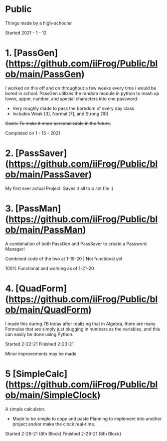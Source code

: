 # Public
Things made by a high-schooler

Started 2021 - 1 - 12

# 1. [PassGen] (https://github.com/iiFrog/Public/blob/main/PassGen) 
I worked on this off and on throughout a few weeks every time i would be bored in school. 
PassGen utilizes the random module in python to mash up lower, upper, number, and special characters into one password.
- Very roughly made to pass the boredom of every day class
- Includes Weak [3], Normal [7], and Strong [10]

~~Goals: To make it more personalizable in the future.~~

Completed on 1 - 15 - 2021
# 2. [PassSaver] (https://github.com/iiFrog/Public/blob/main/PassSaver)

My first ever actual Project. Saves it all to a .txt file :)

# 3. [PassMan] (https://github.com/iiFrog/Public/blob/main/PassMan)
A combination of both PassGen and PassSaver to create a Password Manager!

Combined code of the two at 1-19-20 | Not functional yet

100% Functional and working as of 1-21-20
 
# 4. [QuadForm] (https://github.com/iiFrog/Public/blob/main/QuadForm)
 I made this during 7B today after realizing that in Algebra, there are many Formulas that are simply just plugging in numbers as the variables, and this can easily be done using Python. 

Started 2-22-21 
Finished 2-23-21

Minor improvements may be made
# 5 [SimpleCalc] (https://github.com/iiFrog/Public/blob/main/SimpleClock)
 A simple calculator.
  * Made to be simple to copy and paste
 Planning to implement into another project and/or make the clock real-time.

Started 2-26-21 (8th Block)
Finished 2-26-21 (8th Block)
